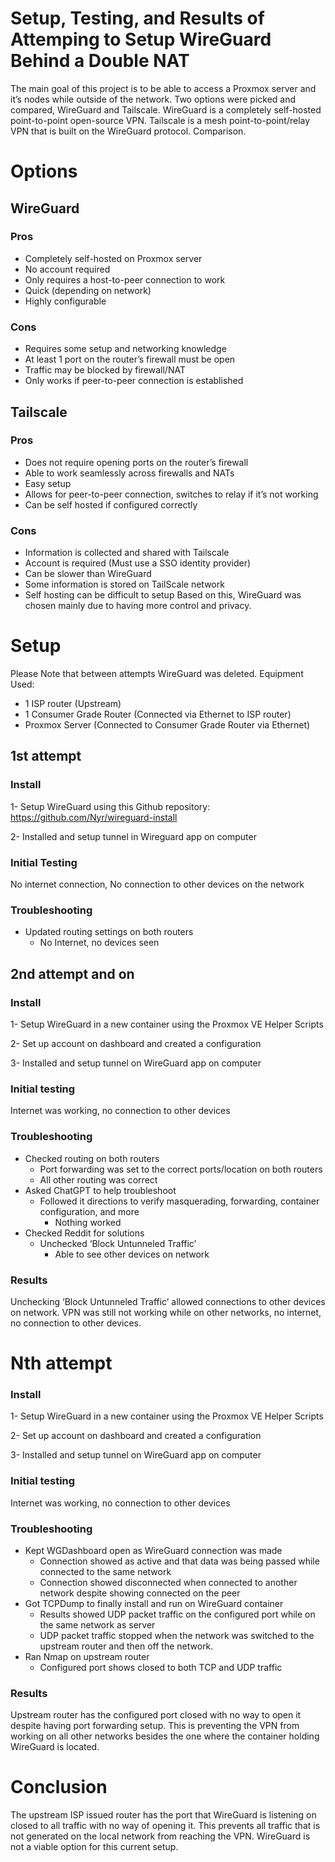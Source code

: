 # Setup, Testing, and Results of Attemping to Setup WireGuard Behind a Double NAT
The main goal of this project is to be able to access a Proxmox server and it’s nodes while outside of the network. Two options were picked and compared, WireGuard and Tailscale. WireGuard is a completely self-hosted point-to-point open-source VPN. Tailscale is a mesh point-to-point/relay VPN that is built on the WireGuard protocol. 
Comparison.

# Options
## WireGuard 
### Pros

- Completely self-hosted on Proxmox server
- No account required
- Only requires a host-to-peer connection to work
- Quick (depending on network)
- Highly configurable

### Cons
- Requires some setup and networking knowledge
- At least 1 port on the router’s firewall must be open
- Traffic may be blocked by firewall/NAT
- Only works if peer-to-peer connection is established
## Tailscale
### Pros
- Does not require opening ports on the router’s firewall
- Able to work seamlessly across firewalls and NATs
- Easy setup
- Allows for peer-to-peer connection, switches to relay if it’s not working
- Can be self hosted if configured correctly 

### Cons
- Information is collected and shared with Tailscale
- Account is required (Must use a SSO identity provider)
- Can be slower than WireGuard
- Some information is stored on TailScale network
- Self hosting can be difficult to setup
Based on this, WireGuard was chosen mainly due to having more control and privacy.
# Setup 
Please Note that between attempts WireGuard was deleted.
Equipment Used:
- 1 ISP router (Upstream)
- 1 Consumer Grade Router (Connected via Ethernet to ISP router)
- Proxmox Server (Connected to Consumer Grade Router via Ethernet)
## 1st attempt
### Install
1- Setup WireGuard using this Github repository: https://github.com/Nyr/wireguard-install

2- Installed and setup tunnel in Wireguard app on computer
### Initial Testing
No internet connection, No connection to other devices on the network
### Troubleshooting
-	Updated routing settings on both routers
    - No Internet, no devices seen
## 2nd attempt and on
### Install
1- Setup WireGuard in a new container using the Proxmox VE Helper Scripts

2- Set up account on dashboard and created a configuration

3- Installed and setup tunnel on WireGuard app on computer
### Initial testing
Internet was working, no connection to other devices
### Troubleshooting
-	Checked routing on both routers
    - Port forwarding was set to the correct ports/location on both routers
    - All other routing was correct
-	Asked ChatGPT to help troubleshoot
    - Followed it directions to verify masquerading, forwarding, container configuration, and more
        - Nothing worked
-	Checked Reddit for solutions
    - Unchecked ‘Block Untunneled Traffic’
        - Able to see other devices on network
### Results
Unchecking ‘Block Untunneled Traffic’ allowed connections to other devices on network. VPN was still not working while on other networks, no internet, no connection to other devices.
# Nth attempt
### Install
1- Setup WireGuard in a new container using the Proxmox VE Helper Scripts

2- Set up account on dashboard and created a configuration

3- Installed and setup tunnel on WireGuard app on computer
### Initial testing
Internet was working, no connection to other devices
### Troubleshooting
-	Kept WGDashboard open as WireGuard connection was made
    - Connection showed as active and that data was being passed while connected to the same network
    - Connection showed disconnected when connected to another network despite showing connected on the peer
-	Got TCPDump to finally install and run on WireGuard container
    - Results showed UDP packet traffic on the configured port while on the same network as server
    - UDP packet traffic stopped when the network was switched to the upstream router and then off the network. 
-	Ran Nmap on upstream router
    - Configured port shows closed to both TCP and UDP traffic
### Results
Upstream router has the configured port closed with no way to open it despite having port forwarding setup. This is preventing the VPN from working on all other networks besides the one where the container holding WireGuard is located.
# Conclusion 
The upstream ISP issued router has the port that WireGuard is listening on closed to all traffic with no way of opening it. This prevents all traffic that is not generated on the local network from reaching the VPN. WireGuard is not a viable option for this current setup.

